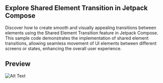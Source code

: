 ## Explore Shared Element Transition in Jetpack Compose 

   Discover how to create smooth and visually appealing transitions between elements using the Shared Element Transition feature in Jetpack Compose. This sample code demonstrates the implementation of shared element transitions, allowing seamless movement of UI elements between different screens or states, enhancing the overall user experience.

## Preview

![Alt Text](https://github.com/Kyawkk/Jetpack_Compose_New_APIs/blob/master/app/src/main/java/com/kyawzinlinn/jetpackcompose/shared_element_transition/preview.gif)